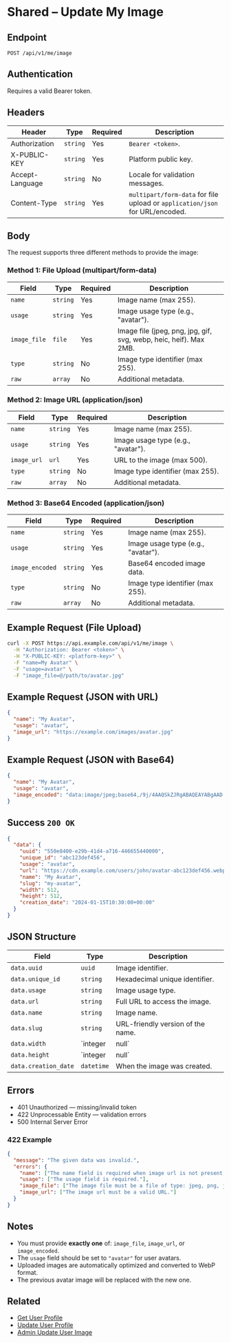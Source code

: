 # Shared – Update My Image

## Endpoint

`POST /api/v1/me/image`

## Authentication

Requires a valid Bearer token.

## Headers

| Header | Type | Required | Description |
| ------ | ---- | -------- | ----------- |
| Authorization | `string` | Yes | `Bearer <token>`. |
| X-PUBLIC-KEY  | `string` | Yes | Platform public key. |
| Accept-Language | `string` | No | Locale for validation messages. |
| Content-Type | `string` | Yes | `multipart/form-data` for file upload or `application/json` for URL/encoded. |

## Body

The request supports three different methods to provide the image:

### Method 1: File Upload (multipart/form-data)

| Field | Type | Required | Description |
| ----- | ---- | -------- | ----------- |
| `name` | `string` | Yes | Image name (max 255). |
| `usage` | `string` | Yes | Image usage type (e.g., "avatar"). |
| `image_file` | `file` | Yes | Image file (jpeg, png, jpg, gif, svg, webp, heic, heif). Max 2MB. |
| `type` | `string` | No | Image type identifier (max 255). |
| `raw` | `array` | No | Additional metadata. |

### Method 2: Image URL (application/json)

| Field | Type | Required | Description |
| ----- | ---- | -------- | ----------- |
| `name` | `string` | Yes | Image name (max 255). |
| `usage` | `string` | Yes | Image usage type (e.g., "avatar"). |
| `image_url` | `url` | Yes | URL to the image (max 500). |
| `type` | `string` | No | Image type identifier (max 255). |
| `raw` | `array` | No | Additional metadata. |

### Method 3: Base64 Encoded (application/json)

| Field | Type | Required | Description |
| ----- | ---- | -------- | ----------- |
| `name` | `string` | Yes | Image name (max 255). |
| `usage` | `string` | Yes | Image usage type (e.g., "avatar"). |
| `image_encoded` | `string` | Yes | Base64 encoded image data. |
| `type` | `string` | No | Image type identifier (max 255). |
| `raw` | `array` | No | Additional metadata. |

## Example Request (File Upload)

```bash
curl -X POST https://api.example.com/api/v1/me/image \
  -H "Authorization: Bearer <token>" \
  -H "X-PUBLIC-KEY: <platform-key>" \
  -F "name=My Avatar" \
  -F "usage=avatar" \
  -F "image_file=@/path/to/avatar.jpg"
```

## Example Request (JSON with URL)

```json
{
  "name": "My Avatar",
  "usage": "avatar",
  "image_url": "https://example.com/images/avatar.jpg"
}
```

## Example Request (JSON with Base64)

```json
{
  "name": "My Avatar",
  "usage": "avatar",
  "image_encoded": "data:image/jpeg;base64,/9j/4AAQSkZJRgABAQEAYABgAAD..."
}
```

## Success `200 OK`

```json
{
  "data": {
    "uuid": "550e8400-e29b-41d4-a716-446655440000",
    "unique_id": "abc123def456",
    "usage": "avatar",
    "url": "https://cdn.example.com/users/john/avatar-abc123def456.webp",
    "name": "My Avatar",
    "slug": "my-avatar",
    "width": 512,
    "height": 512,
    "creation_date": "2024-01-15T10:30:00+00:00"
  }
}
```

## JSON Structure

| Field | Type | Description |
| ----- | ---- | ----------- |
| `data.uuid` | `uuid` | Image identifier. |
| `data.unique_id` | `string` | Hexadecimal unique identifier. |
| `data.usage` | `string` | Image usage type. |
| `data.url` | `string` | Full URL to access the image. |
| `data.name` | `string` | Image name. |
| `data.slug` | `string` | URL-friendly version of the name. |
| `data.width` | `integer|null` | Image width in pixels. |
| `data.height` | `integer|null` | Image height in pixels. |
| `data.creation_date` | `datetime` | When the image was created. |

## Errors

- 401 Unauthorized — missing/invalid token
- 422 Unprocessable Entity — validation errors
- 500 Internal Server Error

### 422 Example

```json
{
  "message": "The given data was invalid.",
  "errors": {
    "name": ["The name field is required when image url is not present."],
    "usage": ["The usage field is required."],
    "image_file": ["The image file must be a file of type: jpeg, png, jpg, gif, svg, webp, heic, heif."],
    "image_url": ["The image url must be a valid URL."]
  }
}
```

## Notes

- You must provide **exactly one** of: `image_file`, `image_url`, or `image_encoded`.
- The `usage` field should be set to `"avatar"` for user avatars.
- Uploaded images are automatically optimized and converted to WebP format.
- The previous avatar image will be replaced with the new one.

## Related

- [Get User Profile](./UserProfile.md)
- [Update User Profile](./UserProfileUpdate.md)
- [Admin Update User Image](./AdminUserImageUpdate.md)
